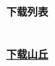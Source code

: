 <h1>下载列表<h1>
  <br/>
<a href="/music/shuaimusic/%E5%B1%B1%E4%B8%98%E2%80%94%E6%9D%8E%E5%AE%97%E7%9B%9B.mp3" download="shanqiu-lee.mp3">下载山丘<a>
